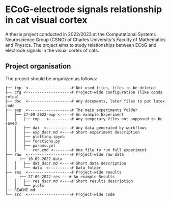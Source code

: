 # ECoG-electrode signals relationship in cat visual cortex
A thesis project conducted in 2022/2023 at the Computational Systems Neuroscience Group (CSNG) of Charles University's Faculty of Mathematics and Physics. The project aims to study relationships between ECoG and electrode signals in the visual cortex of cats.
## Project organisation
The project should be organized as follows:
```
├── tmp  <-------------------# Not used files, files to be deleted
├── cfg <--------------------# Project-wide configuration (like conda setup)
├── doc  <-------------------# Any documents, later files to put latex code
├── exp  <-------------------# The main experiments folder
│   ├── 27-09-2022-exp <-----# An example Experiment
│   │   ├── tmp   <----------# Any temporary files not supposed to be saved
│   │   ├── dat  <-----------# Any data generated by workflows
│   │   ├── exp_dscr.md <----# Short experiment description
│   │   ├── plotting.ipynb
│   │   ├── functions.py
│   │   ├── params.yml
│   │   └── run.cmd <--------# One file to run full experiment
├── raw  <-------------------# Project-wide raw data
│	  ├── 10-09-2022-data
│   │   ├── dat_dscr.md <----# Short data description
│   │   └── data  <----------# Data folder
├── res  <-------------------# Project-wide results
│	  ├── 27-09-2022-res ---# An example Results
│   │   ├── res_dscr.md <----# Short results description
│   │   └── plots
├── README.md
└── src  <-------------------# Project-wide code
```
